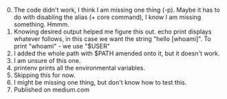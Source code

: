 0. The code didn't work, I think I am missing one thing (-p). Maybe it has to do with disabling the alias (+ core command), I know I am missing something. Hmmm.<br>
1. Knowing desired output helped me figure this out. echo print displays whatever follows, in this case we want the string "hello [whoami]". To print "whoami" - we use "$USER"<br>
2. I added the whole path with $PATH amended onto it, but it doesn't work.<br>
3. I am unsure of this one.<br>
4. printenv prints all the environmental variables.<br>
5. Skipping this for now.
6. I might be missing one thing, but don't know how to test this.<br>
15. Published on medium.com<br> 
